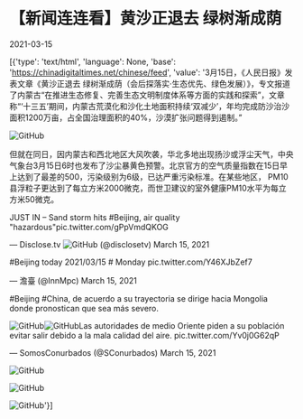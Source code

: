 # 【新闻连连看】黄沙正退去 绿树渐成荫

2021-03-15

[{'type': 'text/html', 'language': None, 'base': 'https://chinadigitaltimes.net/chinese/feed', 'value': '3月15日，《人民日报》发表文章《黄沙正退去 绿树渐成荫（会后探落实·生态优先、绿色发展）》，专文报道了内蒙古“在推进生态修复、完善生态文明制度体系等方面的实践和探索”，文章称“‘十三五’期间，内蒙古荒漠化和沙化土地面积持续‘双减少’，年均完成防沙治沙面积1200万亩，占全国治理面积的40%，沙漠扩张问题得到遏制。”

![GitHub](https://chinadigitaltimes.net/chinese/files/2021/03/31.jpg)

但就在同日，因内蒙古和西北地区大风吹袭，华北多地出现扬沙或浮尘天气，中央气象台3月15日6时也发布了沙尘暴黄色预警。北京官方的空气质量指数在15日早上达到了最差的500，污染级别为6级，已达严重污染标准。在某些地区， PM10县浮粒子更达到了每立方米2000微克，而世卫建议的室外健康PM10水平为每立方米50微克。



JUST IN &#8211; Sand storm hits #Beijing, air quality &quot;hazardous&quot;pic.twitter.com/gPpVmdQKOG

&mdash; Disclose.tv ![GitHub](https://s.w.org/images/core/emoji/13.0.1/72x72/1f6a8.png) (@disclosetv) March 15, 2021





#Beijing today 2021/03/15 # Monday pic.twitter.com/Y46XJbZef7

&mdash; 澹臺 (@InnMpc) March 15, 2021





#Beijing #China, de acuerdo a su trayectoria se dirige hacia Mongolia donde pronostican que sea más severo. 

![GitHub](https://s.w.org/images/core/emoji/13.0.1/72x72/1f6a7.png)![GitHub](https://s.w.org/images/core/emoji/13.0.1/72x72/26a0.png)Las autoridades de medio Oriente piden a su población evitar salir debido a la mala calidad del aire. pic.twitter.com/Yv0j0G62qP

&mdash; SomosConurbados (@SConurbados) March 15, 2021



![GitHub](https://n.sinaimg.cn/sinakd2021315s/775/w900h675/20210315/c794-kmkptxc4566712.jpg)

![GitHub](https://n.sinaimg.cn/sinakd2021315s/775/w900h675/20210315/f59e-kmkptxc4566711.jpg)

![GitHub](https://n.sinaimg.cn/sinakd2021315s/775/w900h675/20210315/989f-kmkptxc4566767.jpg)'}]